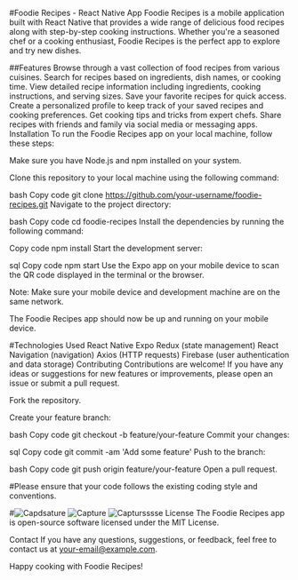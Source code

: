 #Foodie Recipes - React Native App
Foodie Recipes is a mobile application built with React Native that provides a wide range of delicious food recipes along with step-by-step cooking instructions. Whether you're a seasoned chef or a cooking enthusiast, Foodie Recipes is the perfect app to explore and try new dishes.

##Features
Browse through a vast collection of food recipes from various cuisines.
Search for recipes based on ingredients, dish names, or cooking time.
View detailed recipe information including ingredients, cooking instructions, and serving sizes.
Save your favorite recipes for quick access.
Create a personalized profile to keep track of your saved recipes and cooking preferences.
Get cooking tips and tricks from expert chefs.
Share recipes with friends and family via social media or messaging apps.
Installation
To run the Foodie Recipes app on your local machine, follow these steps:

Make sure you have Node.js and npm installed on your system.

Clone this repository to your local machine using the following command:

bash
Copy code
git clone https://github.com/your-username/foodie-recipes.git
Navigate to the project directory:

bash
Copy code
cd foodie-recipes
Install the dependencies by running the following command:

Copy code
npm install
Start the development server:

sql
Copy code
npm start
Use the Expo app on your mobile device to scan the QR code displayed in the terminal or the browser.

Note: Make sure your mobile device and development machine are on the same network.

The Foodie Recipes app should now be up and running on your mobile device.

#Technologies Used
React Native
Expo
Redux (state management)
React Navigation (navigation)
Axios (HTTP requests)
Firebase (user authentication and data storage)
Contributing
Contributions are welcome! If you have any ideas or suggestions for new features or improvements, please open an issue or submit a pull request.

Fork the repository.

Create your feature branch:

bash
Copy code
git checkout -b feature/your-feature
Commit your changes:

sql
Copy code
git commit -am 'Add some feature'
Push to the branch:

bash
Copy code
git push origin feature/your-feature
Open a pull request.

#Please ensure that your code follows the existing coding style and conventions.

#![Capdsature](https://github.com/N1k0l1n/FoodNative/assets/97979235/8cc6085b-ff1e-47bf-928f-0c7d85628168)
![Capture](https://github.com/N1k0l1n/FoodNative/assets/97979235/90d2b67d-d187-4e22-a1c8-2c0dbd24488d)
![Captursssse](https://github.com/N1k0l1n/FoodNative/assets/97979235/134692ab-69aa-4122-98f9-7a4817345106)
License
The Foodie Recipes app is open-source software licensed under the MIT License.

Contact
If you have any questions, suggestions, or feedback, feel free to contact us at your-email@example.com.

Happy cooking with Foodie Recipes!





